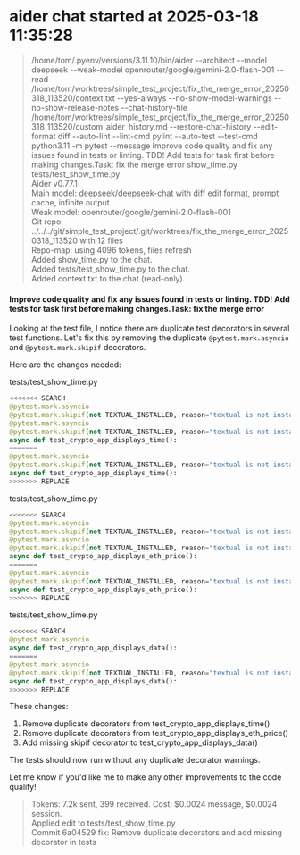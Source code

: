 
# aider chat started at 2025-03-18 11:35:28

> /home/tom/.pyenv/versions/3.11.10/bin/aider --architect --model deepseek --weak-model openrouter/google/gemini-2.0-flash-001 --read /home/tom/worktrees/simple_test_project/fix_the_merge_error_20250318_113520/context.txt --yes-always --no-show-model-warnings --no-show-release-notes --chat-history-file /home/tom/worktrees/simple_test_project/fix_the_merge_error_20250318_113520/custom_aider_history.md --restore-chat-history --edit-format diff --auto-lint --lint-cmd pylint --auto-test --test-cmd python3.11 -m pytest --message Improve code quality and fix any issues found in tests or linting. TDD! Add tests for task first before making changes.Task: fix the merge error show_time.py tests/test_show_time.py  
> Aider v0.77.1  
> Main model: deepseek/deepseek-chat with diff edit format, prompt cache, infinite output  
> Weak model: openrouter/google/gemini-2.0-flash-001  
> Git repo: ../../../git/simple_test_project/.git/worktrees/fix_the_merge_error_20250318_113520 with 12 files  
> Repo-map: using 4096 tokens, files refresh  
> Added show_time.py to the chat.  
> Added tests/test_show_time.py to the chat.  
> Added context.txt to the chat (read-only).  

#### Improve code quality and fix any issues found in tests or linting. TDD! Add tests for task first before making changes.Task: fix the merge error  

Looking at the test file, I notice there are duplicate test decorators in several test functions. Let's fix this by removing the duplicate `@pytest.mark.asyncio` and `@pytest.mark.skipif` decorators.

Here are the changes needed:

tests/test_show_time.py
```python
<<<<<<< SEARCH
@pytest.mark.asyncio
@pytest.mark.skipif(not TEXTUAL_INSTALLED, reason="textual is not installed")
@pytest.mark.asyncio
@pytest.mark.skipif(not TEXTUAL_INSTALLED, reason="textual is not installed")
async def test_crypto_app_displays_time():
=======
@pytest.mark.asyncio
@pytest.mark.skipif(not TEXTUAL_INSTALLED, reason="textual is not installed")
async def test_crypto_app_displays_time():
>>>>>>> REPLACE
```

tests/test_show_time.py
```python
<<<<<<< SEARCH
@pytest.mark.asyncio
@pytest.mark.skipif(not TEXTUAL_INSTALLED, reason="textual is not installed")
@pytest.mark.asyncio
@pytest.mark.skipif(not TEXTUAL_INSTALLED, reason="textual is not installed")
async def test_crypto_app_displays_eth_price():
=======
@pytest.mark.asyncio
@pytest.mark.skipif(not TEXTUAL_INSTALLED, reason="textual is not installed")
async def test_crypto_app_displays_eth_price():
>>>>>>> REPLACE
```

tests/test_show_time.py
```python
<<<<<<< SEARCH
@pytest.mark.asyncio
async def test_crypto_app_displays_data():
=======
@pytest.mark.asyncio
@pytest.mark.skipif(not TEXTUAL_INSTALLED, reason="textual is not installed")
async def test_crypto_app_displays_data():
>>>>>>> REPLACE
```

These changes:
1. Remove duplicate decorators from test_crypto_app_displays_time()
2. Remove duplicate decorators from test_crypto_app_displays_eth_price()
3. Add missing skipif decorator to test_crypto_app_displays_data()

The tests should now run without any duplicate decorator warnings.

Let me know if you'd like me to make any other improvements to the code quality!

> Tokens: 7.2k sent, 399 received. Cost: $0.0024 message, $0.0024 session.  
> Applied edit to tests/test_show_time.py  
> Commit 6a04529 fix: Remove duplicate decorators and add missing decorator in tests  
